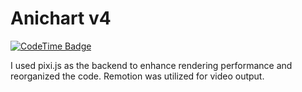 # Anichart v4

[![CodeTime Badge](https://img.shields.io/endpoint?style=social&color=222&url=https%3A%2F%2Fapi.codetime.dev%2Fshield%3Fid%3D2%26project%3Danichart-v4%26in=0)](https://codetime.dev)

I used pixi.js as the backend to enhance rendering performance and reorganized the code. Remotion was utilized for video output.

